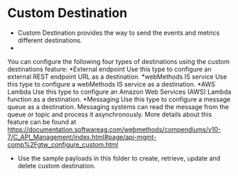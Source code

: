 # Custom Destination

* Custom Destination provides the way to send the events and metrics different destinations. 
* 
You can configure the following four types of destinations using the custom destinations feature:
*External endpoint
Use this type to configure an external REST endpoint URL as a destination.
*webMethods IS service
Use this type to configure a webMethods IS service as a destination.
*AWS Lambda
Use this type to configure an Amazon Web Services (AWS) Lambda function as a destination.
*Messaging
Use this type to configure a message queue as a destination. Messaging systems can read the message from the queue or topic and process it asynchronously. 
More details about this feature can be found at https://documentation.softwareag.com/webmethods/compendiums/v10-7/C_API_Management/index.html#page/api-mgmt-comp%2Fgtw_configure_custom.html

* Use the sample payloads in this folder to create, retrieve, update and delete custom destination.
